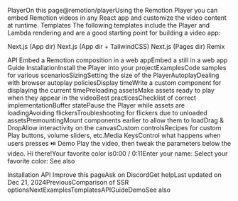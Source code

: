 PlayerOn this page@remotion/playerUsing the Remotion Player you can embed Remotion videos in any React app and customize the video content at runtime.
Templates​
The following templates include the Player and Lambda rendering and are a good starting point for building a video app:

Next.js (App dir)
Next.js (App dir + TailwindCSS)
Next.js (Pages dir)
Remix

API​
<Player>Embed a Remotion composition in a web app<Thumbnail>Embed a still in a web app
Guide​
InstallationInstall the Player into your projectExamplesCode samples for various scenariosSizingSetting the size of the PlayerAutoplayDealing with browser autoplay policiesDisplay timeWrite a custom component for displaying the current timePreloading assetsMake assets ready to play when they appear in the videoBest practicesChecklist of correct implementationBuffer statePause the Player while assets are loadingAvoiding flickersTroubleshooting for flickers due to unloaded assetsPremountingMount components earlier to allow them to loadDrag & DropAllow interactivity on the canvasCustom controlsRecipes for custom Play buttons, volume sliders, etc.Media KeysControl what happens when users presses ⏯️
Demo​
Play the video, then tweak the parameters below the video.
Hi there!Your favorite color is0:00 / 0:11Enter your name: Select your favorite color: 
See also​

Installation
API
Improve this pageAsk on DiscordGet helpLast updated on Dec 21, 2024PreviousComparison of SSR optionsNextExamplesTemplatesAPIGuideDemoSee also